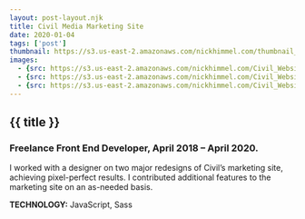 ```yaml
---
layout: post-layout.njk
title: Civil Media Marketing Site
date: 2020-01-04
tags: ['post']
thumbnail: https://s3.us-east-2.amazonaws.com/nickhimmel.com/thumbnail_civil_marketing.png
images:
  - {src: https://s3.us-east-2.amazonaws.com/nickhimmel.com/Civil_Website_001.jpg, alt: Civil Marketing Site Redesign}
  - {src: https://s3.us-east-2.amazonaws.com/nickhimmel.com/Civil_Website_002.jpg, alt: Civil Marketing Site Redesign}
  - {src: https://s3.us-east-2.amazonaws.com/nickhimmel.com/Civil_Website_003.jpg, alt: Civil Marketing Site Redesign}
---
```


## {{ title }}
### Freelance Front End Developer, April 2018 – April 2020.

I worked with a designer on two major redesigns of Civil’s marketing site, achieving pixel-perfect results. I contributed additional features to the marketing site on an as-needed basis.

**TECHNOLOGY:** JavaScript, Sass

